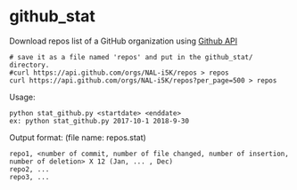 # github_stat

Download repos list of a GitHub organization using [Github API](https://developer.github.com/v3/repos/#list-organization-repositories)
```
# save it as a file named 'repos' and put in the github_stat/ directory.
#curl https://api.github.com/orgs/NAL-i5K/repos > repos
curl https://api.github.com/orgs/NAL-i5K/repos?per_page=500 > repos
```


Usage: 
```
python stat_github.py <startdate> <enddate> 
ex: python stat_github.py 2017-10-1 2018-9-30
```

Output format: (file name: repos.stat)
```
repo1, <number of commit, number of file changed, number of insertion, number of deletion> X 12 (Jan, ... , Dec)
repo2, ...
repo3, ...
```
